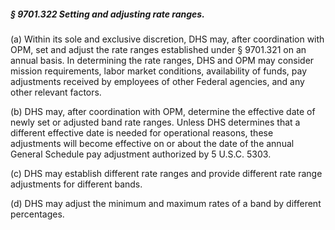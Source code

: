 ##### § 9701.322 Setting and adjusting rate ranges. #####

(a) Within its sole and exclusive discretion, DHS may, after coordination with OPM, set and adjust the rate ranges established under § 9701.321 on an annual basis. In determining the rate ranges, DHS and OPM may consider mission requirements, labor market conditions, availability of funds, pay adjustments received by employees of other Federal agencies, and any other relevant factors.

(b) DHS may, after coordination with OPM, determine the effective date of newly set or adjusted band rate ranges. Unless DHS determines that a different effective date is needed for operational reasons, these adjustments will become effective on or about the date of the annual General Schedule pay adjustment authorized by 5 U.S.C. 5303.

(c) DHS may establish different rate ranges and provide different rate range adjustments for different bands.

(d) DHS may adjust the minimum and maximum rates of a band by different percentages.